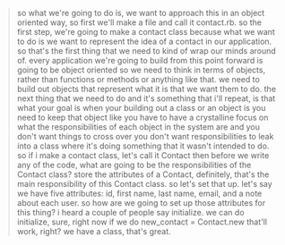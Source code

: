 > so what we're going to do is, we want to approach this in an object oriented way, so first we'll make a file and call it contact.rb. so the first step, we're going to make a contact class because what we want to do is we want to represent the idea of a contact in our application. so that's the first thing that we need to kind of wrap our minds around of. every application we're going to build from this point forward is going to be object oriented so we need to think in terms of objects, rather than functions or methods or anything like that. we need to build out objects that represent what it is that we want them to do.
> the next thing that we need to do and it's something that i'll repeat, is that what your goal is   when your building out a class or an object is you need to keep that object like you have to have a crystalline focus on what the responsibilities of each object in the system are and you don't want things to cross over you don't want responsibilities to leak into a class where it's doing something that it wasn't intended to do. so if i make a contact class, let's call it Contact
> then before we write any of the code, what are going to be the responsibilities of the Contact class? store the attributes of a Contact, definitely, that's the main responsibility of this Contact class. so let's set that up.
> let's say we have five attributes: id, first name, last name, email, and a note about each user. so how are we going to set up those attributes for this thing? i heard a couple of people say initialize. we can do initialize, sure, right now if we do new_contact = Contact.new that'll work, right? we have a class, that's great.
